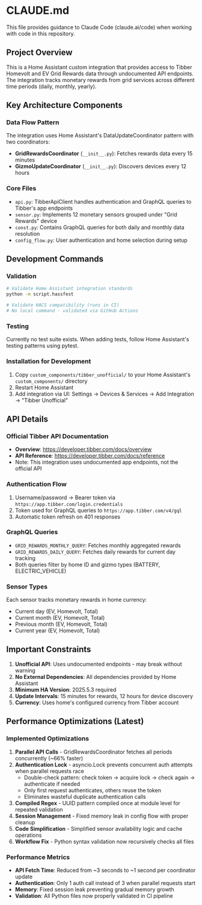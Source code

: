 # CLAUDE.md

This file provides guidance to Claude Code (claude.ai/code) when working with code in this repository.

## Project Overview

This is a Home Assistant custom integration that provides access to Tibber Homevolt and EV Grid Rewards data through undocumented API endpoints. The integration tracks monetary rewards from grid services across different time periods (daily, monthly, yearly).

## Key Architecture Components

### Data Flow Pattern
The integration uses Home Assistant's DataUpdateCoordinator pattern with two coordinators:
- **GridRewardsCoordinator** (`__init__.py`): Fetches rewards data every 15 minutes
- **GizmoUpdateCoordinator** (`__init__.py`): Discovers devices every 12 hours

### Core Files
- `api.py`: TibberApiClient handles authentication and GraphQL queries to Tibber's app endpoints
- `sensor.py`: Implements 12 monetary sensors grouped under "Grid Rewards" device
- `const.py`: Contains GraphQL queries for both daily and monthly data resolution
- `config_flow.py`: User authentication and home selection during setup

## Development Commands

### Validation
```bash
# Validate Home Assistant integration standards
python -m script.hassfest

# Validate HACS compatibility (runs in CI)
# No local command - validated via GitHub Actions
```

### Testing
Currently no test suite exists. When adding tests, follow Home Assistant's testing patterns using pytest.

### Installation for Development
1. Copy `custom_components/tibber_unofficial/` to your Home Assistant's `custom_components/` directory
2. Restart Home Assistant
3. Add integration via UI: Settings → Devices & Services → Add Integration → "Tibber Unofficial"

## API Details

### Official Tibber API Documentation
- **Overview**: https://developer.tibber.com/docs/overview
- **API Reference**: https://developer.tibber.com/docs/reference
- Note: This integration uses undocumented app endpoints, not the official API

### Authentication Flow
1. Username/password → Bearer token via `https://app.tibber.com/login.credentials`
2. Token used for GraphQL queries to `https://app.tibber.com/v4/gql`
3. Automatic token refresh on 401 responses

### GraphQL Queries
- `GRID_REWARDS_MONTHLY_QUERY`: Fetches monthly aggregated rewards
- `GRID_REWARDS_DAILY_QUERY`: Fetches daily rewards for current day tracking
- Both queries filter by home ID and gizmo types (BATTERY, ELECTRIC_VEHICLE)

### Sensor Types
Each sensor tracks monetary rewards in home currency:
- Current day (EV, Homevolt, Total)
- Current month (EV, Homevolt, Total)
- Previous month (EV, Homevolt, Total)
- Current year (EV, Homevolt, Total)

## Important Constraints

1. **Unofficial API**: Uses undocumented endpoints - may break without warning
2. **No External Dependencies**: All dependencies provided by Home Assistant
3. **Minimum HA Version**: 2025.5.3 required
4. **Update Intervals**: 15 minutes for rewards, 12 hours for device discovery
5. **Currency**: Uses home's configured currency from Tibber account

## Performance Optimizations (Latest)

### Implemented Optimizations
1. **Parallel API Calls** - GridRewardsCoordinator fetches all periods concurrently (~66% faster)
2. **Authentication Lock** - asyncio.Lock prevents concurrent auth attempts when parallel requests race
   - Double-check pattern: check token → acquire lock → check again → authenticate if needed
   - Only first request authenticates, others reuse the token
   - Eliminates wasteful duplicate authentication calls
3. **Compiled Regex** - UUID pattern compiled once at module level for repeated validation
4. **Session Management** - Fixed memory leak in config flow with proper cleanup
5. **Code Simplification** - Simplified sensor availability logic and cache operations
6. **Workflow Fix** - Python syntax validation now recursively checks all files

### Performance Metrics
- **API Fetch Time**: Reduced from ~3 seconds to ~1 second per coordinator update
- **Authentication**: Only 1 auth call instead of 3 when parallel requests start
- **Memory**: Fixed session leak preventing gradual memory growth
- **Validation**: All Python files now properly validated in CI pipeline